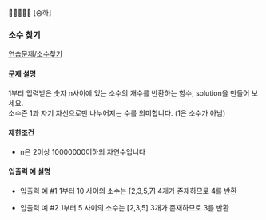 🤍🤍🖤🖤🖤 [중하]

### 소수 찾기
[연습문제/소수찾기](https://programmers.co.kr/learn/courses/30/lessons/12921)

#### 문제 설명
1부터 입력받은 숫자 n사이에 있는 소수의 개수를 반환하는 함수, solution을 만들어 보세요.  
소수즌 1과 자기 자신으로만 나누어지는 수를 의미합니다. (1은 소수가 아님)

#### 제한조건
- n은 2이상 10000000이하의 자연수입니다

#### 입출력 예 설명
- 입출력 예 #1
1부터 10 사이의 소수는 [2,3,5,7] 4개가 존재하므로 4를 반환

- 입출력 예 #2
1부터 5 사이의 소수는 [2,3,5] 3개가 존재하므로 3를 반환
